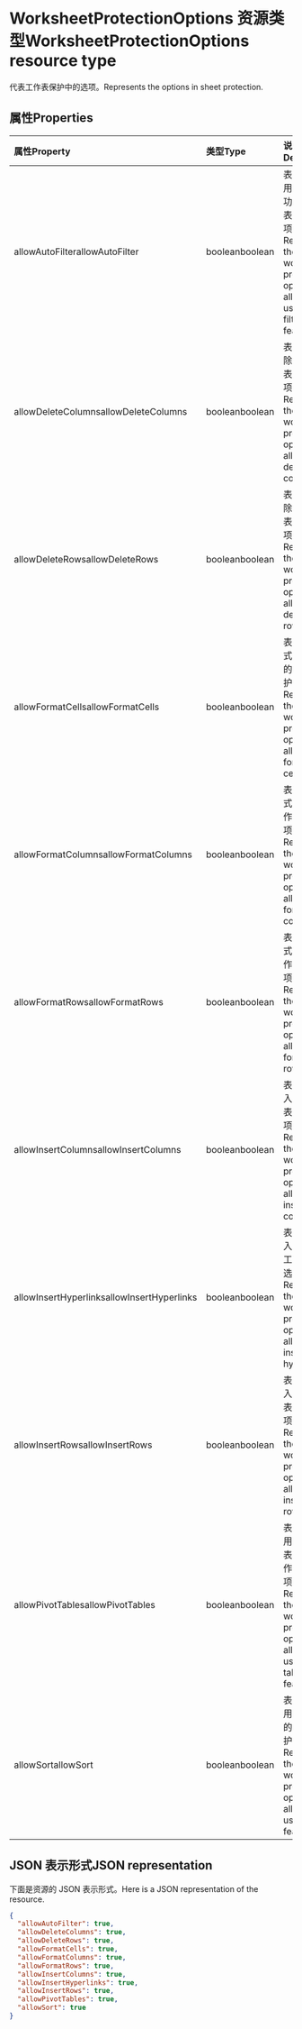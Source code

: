 # <a name="worksheetprotectionoptions-resource-type"></a><span data-ttu-id="5c5ae-101">WorksheetProtectionOptions 资源类型</span><span class="sxs-lookup"><span data-stu-id="5c5ae-101">WorksheetProtectionOptions resource type</span></span>

<span data-ttu-id="5c5ae-102">代表工作表保护中的选项。</span><span class="sxs-lookup"><span data-stu-id="5c5ae-102">Represents the options in sheet protection.</span></span>

## <a name="properties"></a><span data-ttu-id="5c5ae-103">属性</span><span class="sxs-lookup"><span data-stu-id="5c5ae-103">Properties</span></span>
| <span data-ttu-id="5c5ae-104">属性</span><span class="sxs-lookup"><span data-stu-id="5c5ae-104">Property</span></span>     | <span data-ttu-id="5c5ae-105">类型</span><span class="sxs-lookup"><span data-stu-id="5c5ae-105">Type</span></span>   |<span data-ttu-id="5c5ae-106">说明</span><span class="sxs-lookup"><span data-stu-id="5c5ae-106">Description</span></span>|
|:---------------|:--------|:----------|
|<span data-ttu-id="5c5ae-107">allowAutoFilter</span><span class="sxs-lookup"><span data-stu-id="5c5ae-107">allowAutoFilter</span></span>|<span data-ttu-id="5c5ae-108">boolean</span><span class="sxs-lookup"><span data-stu-id="5c5ae-108">boolean</span></span>|<span data-ttu-id="5c5ae-109">表示允许使用自动筛选功能的工作表保护选项。</span><span class="sxs-lookup"><span data-stu-id="5c5ae-109">Represents the worksheet protection option of allowing using auto filter feature.</span></span>|
|<span data-ttu-id="5c5ae-110">allowDeleteColumns</span><span class="sxs-lookup"><span data-stu-id="5c5ae-110">allowDeleteColumns</span></span>|<span data-ttu-id="5c5ae-111">boolean</span><span class="sxs-lookup"><span data-stu-id="5c5ae-111">boolean</span></span>|<span data-ttu-id="5c5ae-112">表示允许删除列的工作表保护选项。</span><span class="sxs-lookup"><span data-stu-id="5c5ae-112">Represents the worksheet protection option of allowing deleting columns.</span></span>|
|<span data-ttu-id="5c5ae-113">allowDeleteRows</span><span class="sxs-lookup"><span data-stu-id="5c5ae-113">allowDeleteRows</span></span>|<span data-ttu-id="5c5ae-114">boolean</span><span class="sxs-lookup"><span data-stu-id="5c5ae-114">boolean</span></span>|<span data-ttu-id="5c5ae-115">表示允许删除行的工作表保护选项。</span><span class="sxs-lookup"><span data-stu-id="5c5ae-115">Represents the worksheet protection option of allowing deleting rows.</span></span>|
|<span data-ttu-id="5c5ae-116">allowFormatCells</span><span class="sxs-lookup"><span data-stu-id="5c5ae-116">allowFormatCells</span></span>|<span data-ttu-id="5c5ae-117">boolean</span><span class="sxs-lookup"><span data-stu-id="5c5ae-117">boolean</span></span>|<span data-ttu-id="5c5ae-118">表示允许格式化单元格的工作表保护选项。</span><span class="sxs-lookup"><span data-stu-id="5c5ae-118">Represents the worksheet protection option of allowing formatting cells.</span></span>|
|<span data-ttu-id="5c5ae-119">allowFormatColumns</span><span class="sxs-lookup"><span data-stu-id="5c5ae-119">allowFormatColumns</span></span>|<span data-ttu-id="5c5ae-120">boolean</span><span class="sxs-lookup"><span data-stu-id="5c5ae-120">boolean</span></span>|<span data-ttu-id="5c5ae-121">表示允许格式化列的工作表保护选项。</span><span class="sxs-lookup"><span data-stu-id="5c5ae-121">Represents the worksheet protection option of allowing formatting columns.</span></span>|
|<span data-ttu-id="5c5ae-122">allowFormatRows</span><span class="sxs-lookup"><span data-stu-id="5c5ae-122">allowFormatRows</span></span>|<span data-ttu-id="5c5ae-123">boolean</span><span class="sxs-lookup"><span data-stu-id="5c5ae-123">boolean</span></span>|<span data-ttu-id="5c5ae-124">表示允许格式化行的工作表保护选项。</span><span class="sxs-lookup"><span data-stu-id="5c5ae-124">Represents the worksheet protection option of allowing formatting rows.</span></span>|
|<span data-ttu-id="5c5ae-125">allowInsertColumns</span><span class="sxs-lookup"><span data-stu-id="5c5ae-125">allowInsertColumns</span></span>|<span data-ttu-id="5c5ae-126">boolean</span><span class="sxs-lookup"><span data-stu-id="5c5ae-126">boolean</span></span>|<span data-ttu-id="5c5ae-127">表示允许插入列的工作表保护选项。</span><span class="sxs-lookup"><span data-stu-id="5c5ae-127">Represents the worksheet protection option of allowing inserting columns.</span></span>|
|<span data-ttu-id="5c5ae-128">allowInsertHyperlinks</span><span class="sxs-lookup"><span data-stu-id="5c5ae-128">allowInsertHyperlinks</span></span>|<span data-ttu-id="5c5ae-129">boolean</span><span class="sxs-lookup"><span data-stu-id="5c5ae-129">boolean</span></span>|<span data-ttu-id="5c5ae-130">表示允许插入超链接的工作表保护选项。</span><span class="sxs-lookup"><span data-stu-id="5c5ae-130">Represents the worksheet protection option of allowing inserting hyperlinks.</span></span>|
|<span data-ttu-id="5c5ae-131">allowInsertRows</span><span class="sxs-lookup"><span data-stu-id="5c5ae-131">allowInsertRows</span></span>|<span data-ttu-id="5c5ae-132">boolean</span><span class="sxs-lookup"><span data-stu-id="5c5ae-132">boolean</span></span>|<span data-ttu-id="5c5ae-133">表示允许插入行的工作表保护选项。</span><span class="sxs-lookup"><span data-stu-id="5c5ae-133">Represents the worksheet protection option of allowing inserting rows.</span></span>|
|<span data-ttu-id="5c5ae-134">allowPivotTables</span><span class="sxs-lookup"><span data-stu-id="5c5ae-134">allowPivotTables</span></span>|<span data-ttu-id="5c5ae-135">boolean</span><span class="sxs-lookup"><span data-stu-id="5c5ae-135">boolean</span></span>|<span data-ttu-id="5c5ae-136">表示允许使用数据透视表功能的工作表保护选项。</span><span class="sxs-lookup"><span data-stu-id="5c5ae-136">Represents the worksheet protection option of allowing using pivot table feature.</span></span>|
|<span data-ttu-id="5c5ae-137">allowSort</span><span class="sxs-lookup"><span data-stu-id="5c5ae-137">allowSort</span></span>|<span data-ttu-id="5c5ae-138">boolean</span><span class="sxs-lookup"><span data-stu-id="5c5ae-138">boolean</span></span>|<span data-ttu-id="5c5ae-139">表示允许使用排序功能的工作表保护选项。</span><span class="sxs-lookup"><span data-stu-id="5c5ae-139">Represents the worksheet protection option of allowing using sort feature.</span></span>|

## <a name="json-representation"></a><span data-ttu-id="5c5ae-140">JSON 表示形式</span><span class="sxs-lookup"><span data-stu-id="5c5ae-140">JSON representation</span></span>

<span data-ttu-id="5c5ae-141">下面是资源的 JSON 表示形式。</span><span class="sxs-lookup"><span data-stu-id="5c5ae-141">Here is a JSON representation of the resource.</span></span>

<!-- {
  "blockType": "resource",
  "optionalProperties": [

  ],
  "@odata.type": "microsoft.graph.workbookWorksheetProtectionOptions"
}-->

```json
{
  "allowAutoFilter": true,
  "allowDeleteColumns": true,
  "allowDeleteRows": true,
  "allowFormatCells": true,
  "allowFormatColumns": true,
  "allowFormatRows": true,
  "allowInsertColumns": true,
  "allowInsertHyperlinks": true,
  "allowInsertRows": true,
  "allowPivotTables": true,
  "allowSort": true
}

```

<!-- uuid: 8fcb5dbc-d5aa-4681-8e31-b001d5168d79
2015-10-25 14:57:30 UTC -->
<!-- {
  "type": "#page.annotation",
  "description": "WorksheetProtectionOptions resource",
  "keywords": "",
  "section": "documentation",
  "tocPath": ""
}-->